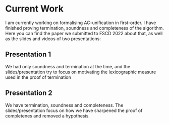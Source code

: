 # Current Work 
I am currently working on formalising AC-unification in first-order. I have finished proving termination, soundness and completeness of the algorithm. 
Here you can find the paper we submitted to FSCD 2022 about that, as well as the slides and videos of two presentations: 

## Presentation 1
We had only soundness and termination at the time, and the
slides/presentation try to focus on motivating the lexicographic measure used in the
proof of termination   

## Presentation 2 
We have termination, soundness and completeness. The slides/presentation focus on how
we have sharpened the proof of completenes and removed a hypothesis.
